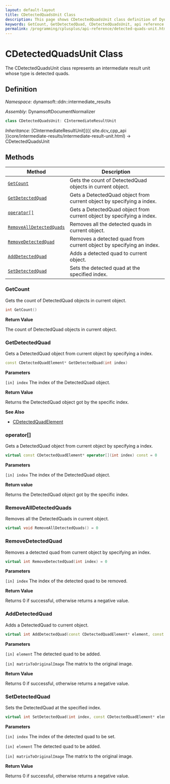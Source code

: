 ```yaml
---
layout: default-layout
title: CDetectedQuadsUnit Class
description: This page shows CDetectedQuadsUnit class definition of Dynamsoft Document Normalizer SDK C++ Edition.
keywords: GetCount, GetDetectedQuad, CDetectedQuadsUnit, api reference
permalink: /programming/cplusplus/api-reference/detected-quads-unit.html
---
```


# CDetectedQuadsUnit Class

The CDetectedQuadsUnit class represents an intermediate result unit whose type is detected quads.

## Definition

*Namespace:* dynamsoft::ddn::intermediate_results

*Assembly:* DynamsoftDocumentNormalizer

```cpp
class CDetectedQuadsUnit: CIntermediateResultUnit
```

*Inheritance:* [CIntermediateResultUnit]({{ site.dcv_cpp_api }}core/intermediate-results/intermediate-result-unit.html) -> CDetectedQuadsUnit

## Methods

| Method | Description |
|--------|-------------|
| [`GetCount`](#getcount) | Gets the count of DetectedQuad objects in current object.|
| [`GetDetectedQuad`](#getdetectedquad) | Gets a DetectedQuad object from current object by specifying a index. |
| [`operator[]`](#operator) | Gets a DetectedQuad object from current object by specifying a index.|
| [`RemoveAllDetectedQuads`](#removealldetectedquads) | Removes all the detected quads in current object. |
| [`RemoveDetectedQuad`](#removedetectedquad) | Removes a detected quad from current object by specifying an index. |
| [`AddDetectedQuad`](#adddetectedquad) | Adds a detected quad to current object. |
| [`SetDetectedQuad`](#setdetectedquad) | Sets the detected quad at the specified index. |

### GetCount

Gets the count of DetectedQuad objects in current object.

```cpp
int GetCount() 
```

**Return Value**

The count of DetectedQuad objects in current object.

### GetDetectedQuad

Gets a DetectedQuad object from current object by specifying a index.

```cpp
const CDetectedQuadElement* GetDetectedQuad(int index)
```

**Parameters**

`[in] index` The index of the DetectedQuad object.

**Return Value**

Returns the DetectedQuad object got by the specific index.

**See Also**

* [CDetectedQuadElement]({{cpp_api}}detected-quad-element.html)

### operator[]

Gets a DetectedQuad object from current object by specifying a index.

```cpp
virtual const CDetectedQuadElement* operator[](int index) const = 0
```

**Parameters**

`[in] index` The index of the DetectedQuad object.

**Return value**

Returns the DetectedQuad object got by the specific index.

### RemoveAllDetectedQuads

Removes all the DetectedQuads in current object.

```cpp
virtual void RemoveAllDetectedQuads() = 0
```

### RemoveDetectedQuad

Removes a detected quad from current object by specifying an index.

```cpp
virtual int RemoveDetectedQuad(int index) = 0
```

**Parameters**

`[in] index` The index of the detected quad to be removed.

**Return Value**

Returns 0 if successful, otherwise returns a negative value.

### AddDetectedQuad

Adds a DetectedQuad to current object.

```cpp
virtual int AddDetectedQuad(const CDetectedQuadElement* element, const double matrixToOriginalImage[9] =  IDENTITY_MATRIX) = 0
```

**Parameters**

`[in] element` The detected quad to be added.

`[in] matrixToOriginalImage` The matrix to the original image.

**Return Value**

Returns 0 if successful, otherwise returns a negative value.

### SetDetectedQuad

Sets the DetectedQuad at the specified index.

```cpp
virtual int SetDetectedQuad(int index, const CDetectedQuadElement* element, const double matrixToOriginalImage[9] =  IDENTITY_MATRIX) = 0
```

**Parameters**

`[in] index` The index of the detected quad to be set.

`[in] element` The detected quad to be added.

`[in] matrixToOriginalImage` The matrix to the original image.

**Return Value**

Returns 0 if successful, otherwise returns a negative value.
